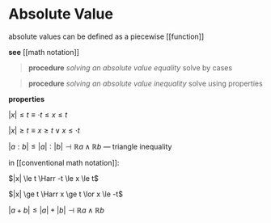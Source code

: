 # Absolute Value

absolute values can be defined as a piecewise [[function]]

**see** [[math notation]]

> **procedure** _solving an absolute value equality_ solve by cases

> **procedure** _solving an absolute value inequality_ solve using properties

**properties**

$|x| \le t \equiv \cdot t \le x \le t$

$|x| \ge t \equiv x \ge t \lor x \le \cdot t$

$|a : b| \le |a| : |b| \dashv \mathbb R a \land \mathbb R b$ &mdash; triangle inequality

in [[conventional math notation]]:

$|x| \le t \Harr -t \le x \le t$

$|x| \ge t \Harr x \ge t \lor x \le -t$

$|a + b| \le |a| + |b| \dashv \mathbb R a \land \mathbb R b$

